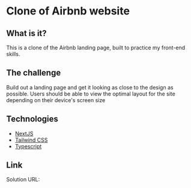 # Clone of Airbnb website

## What is it?

This is a clone of the Airbnb landing page, built to practice my front-end skills. 


## The challenge

Build out a landing page and get it looking as close to the design as possible.
Users should be able to view the optimal layout for the site depending on their device's screen size


## Technologies

- [NextJS](https://nextjs.org/)
- [Tailwind CSS](https://tailwindcss.com/)
- [Typescript](https://www.typescriptlang.org/)

## Link 

Solution URL: 





